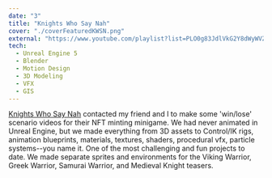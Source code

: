 ```yaml
---
date: "3"
title: "Knights Who Say Nah"
cover: "./coverFeaturedKWSN.png"
external: "https://www.youtube.com/playlist?list=PLO0g83JdlVkG2Y8dWyWVZx6TR5UPeKX2o"
tech:
  - Unreal Engine 5
  - Blender
  - Motion Design
  - 3D Modeling
  - VFX
  - GIS
---
```


[Knights Who Say Nah](https://www.knightssaynah.com) contacted my friend and I to make some 'win/lose' scenario videos for their NFT minting minigame. We had never animated in Unreal Engine, but we made everything from 3D assets to Control/IK rigs, animation blueprints, materials, textures, shaders, procedural vfx, particle systems--you name it. One of the most challenging and fun projects to date. We made separate sprites and environments for the Viking Warrior, Greek Warrior, Samurai Warrior, and Medieval Knight teasers.
